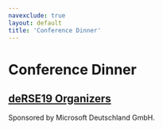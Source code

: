 ```yaml
---
navexclude: true
layout: default
title: 'Conference Dinner'
---
```


# Conference Dinner

## [deRSE19 Organizers](../../speaker/JR7ZCK/)

Sponsored by Microsoft Deutschland GmbH.